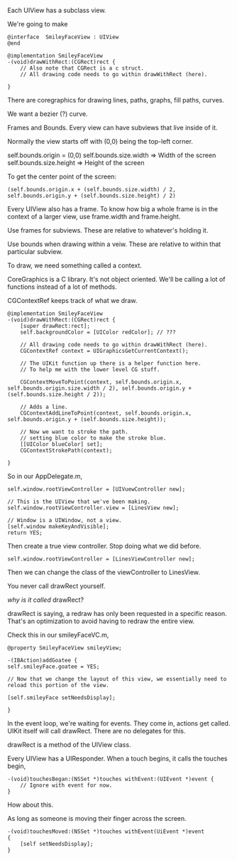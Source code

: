Each UIView has a subclass view.

We're going to make

	@interface	SmileyFaceView : UIView
	@end

	@implementation SmileyFaceView
	-(void)drawWithRect:(CGRect)rect {
		// Also note that CGRect is a c struct.
		// All drawing code needs to go within drawWithRect (here).

	}

There are coregraphics for drawing lines, paths, graphs, fill paths, curves.

We want a bezier (?) curve.

Frames and Bounds. 
Every view can have subviews that live inside of it.

Normally the view starts off with (0,0) being the top-left corner.

self.bounds.origin = (0,0)
self.bounds.size.width => Width of the screen
self.bounds.size.height => Height of the screen

To get the center point of the screen:
 
	(self.bounds.origin.x + (self.bounds.size.width) / 2, 
	self.bounds.origin.y + (self.bounds.size.height) / 2)

Every UIView also has a frame. To know how big a whole frame is in the context of a larger view, use frame.width and frame.height.

Use frames for subviews. These are relative to whatever's holding it.

Use bounds when drawing within a veiw. These are relative to within that particular subview.

To draw, we need something called a context.

CoreGraphics is a C library. It's not object oriented. We'll be calling a lot of functions instead of a lot of methods.

CGContextRef keeps track of what we draw.

	@implementation SmileyFaceView
	-(void)drawWithRect:(CGRect)rect {
		[super drawRect:rect];
		self.backgroundColor = [UIColor redColor]; // ???

		// All drawing code needs to go within drawWithRect (here).
		CGContextRef context = UIGraphicsGetCurrentContext();
		
		// The UIKit function up there is a helper function here.
		// To help me with the lower level CG stuff.
		
		CGContextMoveToPoint(context, self.bounds.origin.x, self.bounds.origin.size.width / 2), self.bounds.origin.y + (self.bounds.size.height / 2));

		// Adds a line.
		CGContextAddLineToPoint(context, self.bounds.origin.x, self.bounds.origin.y + (self.bounds.size.height)); 
		
		// Now we want to stroke the path.
		// setting blue color to make the stroke blue.
		[[UIColor blueColor] set];
		CGContextStrokePath(context);

	}
	
So in our AppDelegate.m,

	self.window.rootViewController = [UIVuewController new];

	// This is the UIView that we've been making.
	self.window.rootViewController.view = [LinesView new];

	// Window is a UIWindow, not a view.
	[self.window makeKeyAndVisible];
	return YES;

Then create a true view controller. Stop doing what we did before.

	self.window.rootViewController = [LinesViewController new];

Then we can change the class of the viewController to LinesView.

You never call drawRect yourself.

*why is it called* drawRect?

drawRect is saying, a redraw has only been requested in a specific reason. That's an optimization to avoid having to redraw the entire view.

Check this in our smileyFaceVC.m,

	@property SmileyFaceView smileyView;
	
	-(IBAction)addGoatee {
	self.smileyFace.goatee = YES;

	// Now that we change the layout of this view, we essentially need to reload this portion of the view.

	[self.smileyFace setNeedsDisplay];

	}

In the event loop, we're waiting for events. They come in, actions get called. UIKit itself will call drawRect. There are no delegates for this. 

drawRect is a method of the UIView class.

Every UIView has a UIResponder. When a touch begins, it calls the touches begin,

	-(void)touchesBegan:(NSSet *)touches withEvent:(UIEvent *)event {
		// Ignore with event for now.
	}

How about this.

As long as someone is moving their finger across the screen.

	-(void)touchesMoved:(NSSet *)touches withEvent(UiEvent *)event 
	{
		[self setNeedsDisplay];
	}










